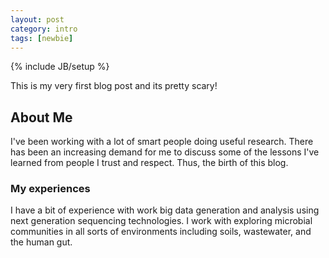 ```yaml
---
layout: post
category: intro 
tags: [newbie]
---
```

{% include JB/setup %}

This is my very first blog post and its pretty scary!

## About Me
I've been working with a lot of smart people doing useful research.  There has been an increasing demand for me to discuss some of the lessons I've learned from people I trust and respect.  Thus, the birth of this blog.
### My experiences
I have a bit of experience with work big data generation and analysis using next generation sequencing technologies. I work with exploring microbial communities in all sorts of environments including soils, wastewater, and the human gut.  
